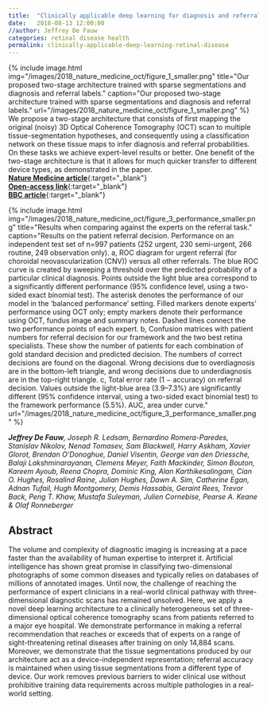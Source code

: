 ```yaml
---
title:  "Clinically applicable deep learning for diagnosis and referral in retinal disease"
date:   2018-08-13 12:00:00
//author: Jeffrey De Fauw
categories: retinal disease health
permalink: clinically-applicable-deep-learning-retinal-disease
---
```


{% include image.html img="/images/2018_nature_medicine_oct/figure_1_smaller.png" title="Our proposed two-stage architecture trained with sparse segmentations and diagnosis and referral labels." caption="Our proposed two-stage architecture trained with sparse segmentations and diagnosis and referral labels."  url="/images/2018_nature_medicine_oct/figure_1_smaller.png" %} 
We propose a two-stage architecture that consists of first mapping the original (noisy) 3D Optical Coherence Tomography (OCT) scan to multiple tissue-segmentation hypotheses, and consequently using a classification network on these tissue maps to infer diagnosis and referral probabilities. On these tasks we achieve expert-level results or better. One benefit of the two-stage architecture is that it allows for much quicker transfer to different device types, as demonstrated in the paper.  
[**Nature Medicine article**](https://www.nature.com/articles/s41591-018-0107-6){:target="_blank"}  
[**Open-access link**](https://rdcu.be/4sNU){:target="_blank"}  
[**BBC article**](https://www.bbc.co.uk/news/health-44924948){:target="_blank"} 


{% include image.html img="/images/2018_nature_medicine_oct/figure_3_performance_smaller.png" title="Results when comparing against the experts on the referral task." caption="Results on the patient referral decision. Performance on an independent test set of n=997 patients (252 urgent, 230 semi-urgent, 266 routine, 249 observation only). a, ROC diagram for urgent referral (for choroidal neovascularization (CNV)) versus all other referrals. The blue ROC curve is created by sweeping a threshold over the predicted probability of a particular clinical diagnosis. Points outside the light blue area correspond to a significantly different performance (95% confidence level, using a two-sided exact binomial test). The asterisk denotes the performance of our model in the ‘balanced performance’ setting. Filled markers denote experts’ performance using OCT only; empty markers denote their performance using OCT, fundus image and summary notes. Dashed lines connect the two performance points of each expert. b, Confusion matrices with patient numbers for referral decision for our framework and the two best retina specialists. These show the number of patients for each combination of gold standard decision and predicted decision. The numbers of correct decisions are found on the diagonal. Wrong decisions due to overdiagnosis are in the bottom-left triangle, and wrong decisions due to underdiagnosis are in the top-right triangle. c, Total error rate (1 − accuracy) on referral decision. Values outside the light-blue area (3.9–7.3%) are significantly different (95% confidence interval, using a two-sided exact binomial test) to the framework performance (5.5%). AUC, area under curve."  url="/images/2018_nature_medicine_oct/figure_3_performance_smaller.png" %}


_**Jeffrey De Fauw**, Joseph R. Ledsam, Bernardino Romera-Paredes, Stanislav Nikolov, Nenad Tomasev, Sam Blackwell, Harry Askham, Xavier Glorot, Brendan O’Donoghue, Daniel Visentin, George van den Driessche, Balaji Lakshminarayanan, Clemens Meyer, Faith Mackinder, Simon Bouton, Kareem Ayoub, Reena Chopra, Dominic King, Alan Karthikesalingam, Cían O. Hughes, Rosalind Raine, Julian Hughes, Dawn A. Sim, Catherine Egan, Adnan Tufail, Hugh Montgomery, Demis Hassabis, Geraint Rees, Trevor Back, Peng T. Khaw, Mustafa Suleyman, Julien Cornebise, Pearse A. Keane & Olaf Ronneberger_

## Abstract

The volume and complexity of diagnostic imaging is increasing at a pace faster than the availability of human expertise to interpret it. Artificial intelligence has shown great promise in classifying two-dimensional photographs of some common diseases and typically relies on databases of millions of annotated images. Until now, the challenge of reaching the performance of expert clinicians in a real-world clinical pathway with three-dimensional diagnostic scans has remained unsolved. Here, we apply a novel deep learning architecture to a clinically heterogeneous set of three-dimensional optical coherence tomography scans from patients referred to a major eye hospital. We demonstrate performance in making a referral recommendation that reaches or exceeds that of experts on a range of sight-threatening retinal diseases after training on only 14,884 scans. Moreover, we demonstrate that the tissue segmentations produced by our architecture act as a device-independent representation; referral accuracy is maintained when using tissue segmentations from a different type of device. Our work removes previous barriers to wider clinical use without prohibitive training data requirements across multiple pathologies in a real-world setting.
